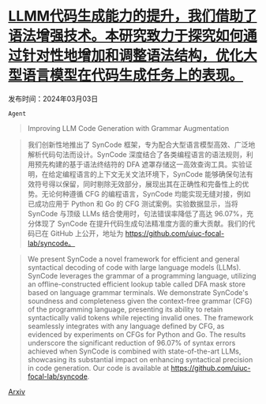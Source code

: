 # [LLMM代码生成能力的提升，我们借助了语法增强技术。本研究致力于探究如何通过针对性地增加和调整语法结构，优化大型语言模型在代码生成任务上的表现。](https://arxiv.org/abs/2403.01632)

发布时间：2024年03月03日

`Agent`

> Improving LLM Code Generation with Grammar Augmentation

> 我们创新性地推出了 SynCode 框架，专为配合大型语言模型高效、广泛地解析代码句法而设计。SynCode 深度结合了各类编程语言的语法规则，利用预先构建的基于语法终结符的 DFA 遮罩存储这一高效查询工具。实验证明，在给定编程语言的上下文无关文法环境下，SynCode 能够确保句法有效符号得以保留，同时剔除无效部分，展现出其在正确性和完备性上的优势。无论何种遵循 CFG 的编程语言，SynCode 均能实现无缝对接，例如已成功应用于 Python 和 Go 的 CFG 测试案例。实验数据显示，当将 SynCode 与顶级 LLMs 结合使用时，句法错误率降低了高达 96.07%，充分体现了 SynCode 在提升代码生成句法精准度方面的重大贡献。我们的代码已在 GitHub 上公开，地址为 https://github.com/uiuc-focal-lab/syncode。

> We present SynCode a novel framework for efficient and general syntactical decoding of code with large language models (LLMs). SynCode leverages the grammar of a programming language, utilizing an offline-constructed efficient lookup table called DFA mask store based on language grammar terminals. We demonstrate SynCode's soundness and completeness given the context-free grammar (CFG) of the programming language, presenting its ability to retain syntactically valid tokens while rejecting invalid ones. The framework seamlessly integrates with any language defined by CFG, as evidenced by experiments on CFGs for Python and Go. The results underscore the significant reduction of 96.07% of syntax errors achieved when SynCode is combined with state-of-the-art LLMs, showcasing its substantial impact on enhancing syntactical precision in code generation.
  Our code is available at https://github.com/uiuc-focal-lab/syncode.

[Arxiv](https://arxiv.org/abs/2403.01632)